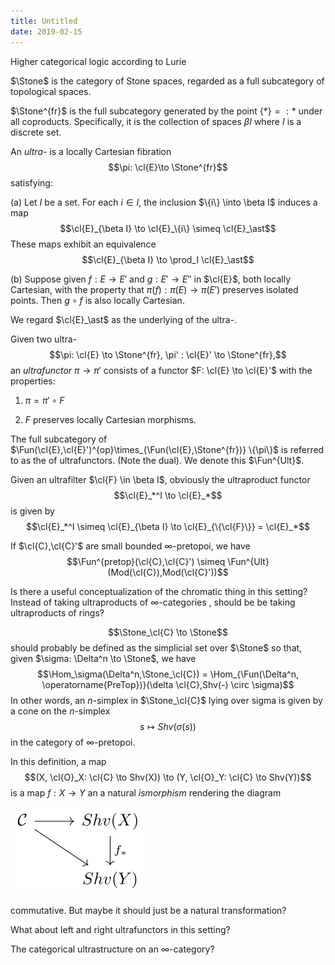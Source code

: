 ```yaml
---
title: Untitled
date: 2019-02-15
---
```

Higher categorical logic according to Lurie

$\Stone$ is the category of Stone spaces, regarded as a full subcategory
of topological spaces.

$\Stone^{fr}$ is the full subcategory generated by the point
$\{\ast\} =: \ast$ under all coproducts. Specifically, it is the
collection of spaces $\beta I$ where $I$ is a discrete set.

An *ultra-* is a locally Cartesian fibration
$$\pi: \cl{E}\to \Stone^{fr}$$ satisfying:

(a) Let $I$ be a set. For each $i \in I$, the inclusion
    $\{i\} \into \beta I$ induces a map
    $$\cl{E}_{\beta I} \to \cl{E}_\{i\} \simeq \cl{E}_\ast$$ These maps
    exhibit an equivalence $$\cl{E}_{\beta I} \to \prod_I \cl{E}_\ast$$

(b) Suppose given $f: E \to E'$ and $g: E' \to E''$ in $\cl{E}$, both
    locally Cartesian, with the property that
    $\pi(f): \pi(E) \to \pi(E')$ preserves isolated points. Then
    $g \circ f$ is also locally Cartesian.

We regard $\cl{E}_\ast$ as the underlying of the ultra-.

Given two
ultra-$$\pi: \cl{E} \to \Stone^{fr}, \pi' : \cl{E}' \to \Stone^{fr},$$
an *ultrafunctor* $\pi \to \pi'$ consists of a functor
$F: \cl{E} \to \cl{E}'$ with the properties:

1.  $\pi = \pi' \circ F$

2.  $F$ preserves locally Cartesian morphisms.

The full subcategory of
$\Fun(\cl{E},\cl{E}')^{op}\times_{\Fun(\cl{E},\Stone^{fr})} \{\pi\}$ is
referred to as the of ultrafunctors. (Note the dual). We denote this
$\Fun^{Ult}$.

Given an ultrafilter $\cl{F} \in \beta I$, obviously the ultraproduct
functor $$\cl{E}_*^I \to \cl{E}_*$$ is given by
$$\cl{E}_*^I \simeq \cl{E}_{\beta I} \to \cl{E}_{\{\cl{F}\}} = \cl{E}_*$$

If $\cl{C},\cl{C}'$ are small bounded $\infty$-pretopoi, we have
$$\Fun^{pretop}(\cl{C},\cl{C}') \simeq \Fun^{Ult}(Mod(\cl{C}),Mod(\cl{C}'))$$

Is there a useful conceptualization of the chromatic thing in this
setting? Instead of taking ultraproducts of $\infty$-categories , should be
be taking ultraproducts of rings?

$$\Stone_\cl{C} \to \Stone$$ should probably be defined as the
simplicial set over $\Stone$ so that, given
$\sigma: \Delta^n \to \Stone$, we have
$$\Hom_\sigma(\Delta^n,\Stone_\cl{C}) = \Hom_{\Fun(\Delta^n, \operatorname{PreTop})}(\delta \cl{C},Shv(-) \circ \sigma)$$
In other words, an $n$-simplex in $\Stone_\cl{C}$ lying over sigma is
given by a cone on the $n$-simplex $$s \mapsto Shv(\sigma(s))$$ in the
category of $\infty$-pretopoi.

In this definition, a map
$$(X, \cl{O}_X: \cl{C} \to Shv(X)) \to (Y, \cl{O}_Y: \cl{C} \to Shv(Y))$$
is a map $f: X \to Y$ an a natural *ismorphism* rendering the diagram

![](/images/de8cf3aba7ddf3b5424dd947b40e42f3078342af.svg)

commutative. But maybe it should just be a natural transformation?

What about left and right ultrafunctors in this setting?

The categorical ultrastructure on an $\infty$-category?

